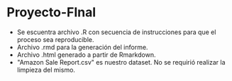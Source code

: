 # Proyecto-FInal

- Se escuentra archivo .R con secuencia de instrucciones para que el proceso sea reproducible.
- Archivo .rmd para la generación del informe.
- Archivo .html generado a partir de Rmarkdown.
- "Amazon Sale Report.csv" es nuestro dataset. No se requirió realizar la limpieza del mismo.